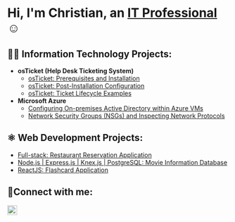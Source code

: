 <h1>Hi, I'm Christian, an <a href="https://www.linkedin.com/in/christian-decastro">IT Professional</a>☺</h1>

<h2>👨‍💻 Information Technology Projects:</h2>

- <b>osTicket (Help Desk Ticketing System)</b>
  - [osTicket: Prerequisites and Installation](https://github.com/christianDCdev/osTicket-prereqs)
  - [osTicket: Post-Installation Configuration]()
  - [osTicket: Ticket Lifecycle Examples]()
- <b>Microsoft Azure</b>
  - [Configuring On-premises Active Directory within Azure VMs]()
  - [Network Security Groups (NSGs) and Inspecting Network Protocols](https://github.com/christianDCdev/azure-network-protocols/tree/main)

 <h2>⚛️ Web Development Projects:</h2>
 
  - [Full-stack: Restaurant Reservation Application](https://github.com/christianDCdev/restaurant-reservation)
  - [Node.js | Express.js | Knex.js | PostgreSQL: Movie Information Database](https://github.com/christianDCdev/we-love-movies-backend)
  - [ReactJS: Flashcard Application](https://github.com/christianDCdev/flashcard-react-app)

<h2>🤳Connect with me:</h2>

[<img align="left" alt="Josh | LinkedIn" width="22px" src="https://cdn.jsdelivr.net/npm/simple-icons@v3/icons/linkedin.svg" />][linkedin]

[linkedin]: https://www.linkedin.com/in/christian-decastro
